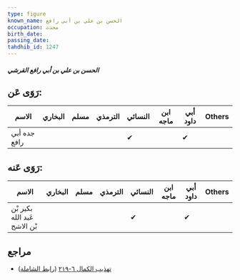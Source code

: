 ```yaml
---
type: figure
known_name: الحسن بن علي بن أبي رافع
occupation: محدث
birth_date:
passing_date:
tahdhib_id: 1247
---
```

##### الحسن بن علي بن أبي رافع القرشي

## رَوَى عَن:
| الاسم        | البخاري | مسلم | الترمذي | النسائي | ابن ماجه | أبي داود | Others |
| ------------ | ------- | ---- | ------- | ------- | -------- | -------- | ------ |
| جده أبي رافع |         |      |         | ✔       |          | ✔        |        |
## رَوَى عَنه:
| الاسم                        | البخاري | مسلم | الترمذي | النسائي | ابن ماجه | أبي داود | Others |
| ---------------------------- | ------- | ---- | ------- | ------- | -------- | -------- | ------ |
| بكير بْن عَبد الله بْن الاشج |         |      |         | ✔       |          | ✔        |        |
## مراجع
- [تهذيب الكمال ٦-٢١٩](obsidian://open?vault=Tahdhib-al-Kamal&file=Figures/١٢٤٧-الحسن%20بن%20علي%20بن%20أبي%20رافع%20القرشي) ([رابط الشاملة](https://shamela.ws/book/3722/2883))